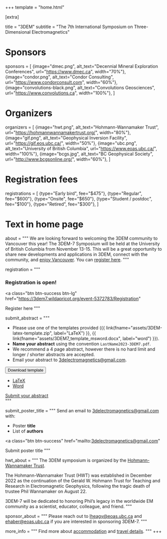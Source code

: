 +++
template = "home.html"

[extra]

title = "3DEM"
subtitle = "The 7th International Symposium on Three-Dimensional Electromagnetics"

# Sponsors
sponsors = [
  {image="dmec.png", alt_text="Decennial Mineral Exploration Conferences", url="https://www.dmec.ca", width="70%"},
  {image="condor.png", alt_text="Condor Consulting", url="https://www.condorconsult.com", width="60%"},
  {image="convolutions-black.png", alt_text="Convolutions Geosciences", url="https://www.convolutions.ca", width="100%"},
]

# Organizers
organizers = [
    {image="hwt.png", alt_text="Hohmann-Wannamaker Trust", url="https://hohmannwannamakertrust.org/", width="80%"},
    {image="gif.png", alt_text="Geophysical Inversion Facility", url="https://gif.eos.ubc.ca/", width="50%"},
    {image="ubc.png", alt_text="University of British Columbia", url="https://www.eoas.ubc.ca/", width="100%"},
    {image="bcgs.jpg", alt_text="BC Geophysical Society", url="http://www.bcgsonline.org/", width="60%"},
]

# Registration fees
registrations = [
    {type="Early bird", fee="$475"},
    {type="Regular", fee="$600"},
    {type="Onsite", fee="$650"},
    {type="Student / postdoc", fee="$100"},
    {type="Retired", fee="$300"},
]

# Text in home page
about = """
We are looking forward to welcoming the 3DEM community to Vancouver this year!
The 3DEM-7 Symposium will be held at the University of British Columbia from
November 13-15. This will be a great opportunity to share
new developments and applications in 3DEM, connect with the community,
and [enjoy Vancouver](/travel). You can
[register here](https://3dem7.wildapricot.org/event-5372783/Registration).
"""

registration = """
### <i class="fa-solid fa-user-plus"></i> Registration is open!

<a
  class="btn btn-success btn-lg"
  href="https://3dem7.wildapricot.org/event-5372783/Registration"
>
  Register here
</a>
"""

submit_abstract = """
* Please use one of the templates provided
    ({{
        link(fname="assets/3DEM-latex-template.zip", label="LaTeX")
    }},
    {{
        link(fname="assets/3DEM7_template_msword.docx", label="word")
    }}).
* **Name your abstract** using the convention `LastName2023-3DEM7.pdf`.
* We recommend a 4 page abstract, however there is no hard limit and longer
/ shorter abstracts are accepted.
* Email your abstract to
[3delectromagnetics@gmail.com](mailto:3delectromagnetics@gmail.com).


<div class="d-flex flex-row justify-content-start flex-wrap gap-2">
  <div class="dropdown">
    <button class="btn btn-primary dropdown-toggle" type="button" data-bs-toggle="dropdown" aria-expanded="false">
      Download template
    </button>
    <ul class="dropdown-menu">
      <li><a class="dropdown-item" href="/assets/3DEM-latex-template.zip">
          LaTeX
      </a></li>
      <li><a class="dropdown-item" href="/assets/3DEM7_template_msword.docx">
          Word
      </a></li>
    </ul>
  </div>
  <a
    class="btn btn-success"
    href="mailto:3delectromagnetics@gmail.com"
  >
    Submit your abstract
  </a>
</div>
"""

submit_poster_title = """
Send an email to
[3delectromagnetics@gmail.com](mailto:3delectromagnetics@gmail.com) with:

* Poster **title**
* List of **authors**

<a
  class="btn btn-success"
  href="mailto:3delectromagnetics@gmail.com"
>
  Submit poster title
</a>
"""

hwt_about = """
The 3DEM symposium is organized by the [Hohmann-Wannamaker Trust](https://hohmannwannamakertrust.org/).

The Hohmann-Wannamaker Trust (HWT) was established in December 2022
as the continuation of the Gerald W. Hohmann Trust for Teaching and
Research in Electromagnetic Geophysics, following the tragic death of
trustee Phil Wannamaker on August 22.

3DEM-7 will be dedicated to honoring Phil’s legacy in the worldwide EM
community as a scientist, educator, colleague, and friend.
"""

sponsor_about = """
Please reach out to [lheagy@eoas.ubc.ca](mailto:lheagy@eoas.ubc.ca) and
[ehaber@eoas.ubc.ca](mailto:ehaber@eoas.ubc.ca) if you are interested in
sponsoring 3DEM-7.
"""

more_info = """
Find more about [accommodation](/travel#accommodation) and [travel
details](/travel).
"""
+++
